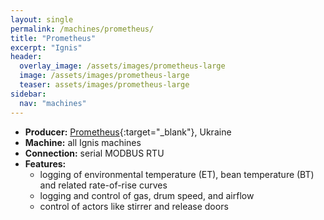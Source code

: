 ```yaml
---
layout: single
permalink: /machines/prometheus/
title: "Prometheus"
excerpt: "Ignis"
header:
  overlay_image: /assets/images/prometheus-large
  image: /assets/images/prometheus-large
  teaser: assets/images/prometheus-large
sidebar:
  nav: "machines"
---
```


* __Producer:__ [Prometheus](https://prometheus-roaster.com/){:target="_blank"}, Ukraine
* __Machine:__ all Ignis machines
* __Connection:__ serial MODBUS RTU
* __Features:__ 
  - logging of environmental temperature (ET), bean temperature (BT) and related rate-of-rise curves
  - logging and control of gas, drum speed, and airflow
  - control of actors like stirrer and release doors
